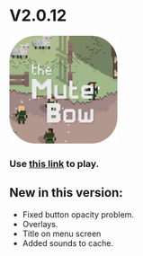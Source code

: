 # V2.0.12

<img src="./img/icon/icon512.png" height="192"/>

### Use [this link](https://the-mute-bow.github.io/) to play.

## New in this version:

-   Fixed button opacity problem.
-   Overlays.
-   Title on menu screen
-   Added sounds to cache.
